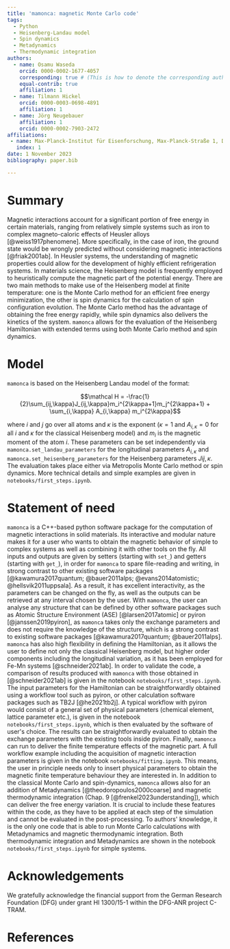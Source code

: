 ```yaml
---
title: 'mamonca: magnetic Monte Carlo code'
tags:
  - Python
  - Heisenberg-Landau model
  - Spin dynamics
  - Metadynamics
  - Thermodynamic integration
authors:
  - name: Osamu Waseda
    orcid: 0000-0002-1677-4057
    corresponding: true # (This is how to denote the corresponding author)
    equal-contrib: true
    affiliation: 1
  - name: Tilmann Hickel
    orcid: 0000-0003-0698-4891
    affiliation: 1
  - name: Jörg Neugebauer
    affiliation: 1
    orcid: 0000-0002-7903-2472
affiliations:
 - name: Max-Planck-Institut für Eisenforschung, Max-Planck-Straße 1, D-40237 Düsseldorf, Germany
   index: 1
date: 1 November 2023
bibliography: paper.bib

---
```


# Summary

Magnetic interactions account for a significant portion of free energy in certain materials, ranging from relatively simple systems such as iron to complex magneto-caloric effects of Heusler alloys [@weiss1917phenomene]. More specifically, in the case of iron, the ground state would be wrongly predicted without considering magnetic interactions [@friak2001ab]. In Heusler systems, the understanding of magnetic properties could allow for the development of highly efficient refrigeration systems. In materials science, the Heisenberg model is frequently employed to heuristically compute the magnetic part of the potential energy. There are two main methods to make use of the Heisenberg model at finite temperature: one is the Monte Carlo method for an efficient free energy minimization, the other is spin dynamics for the calculation of spin configuration evolution. The Monte Carlo method has the advantage of obtaining the free energy rapidly, while spin dynamics also delivers the kinetics of the system. `mamonca` allows for the evaluation of the Heisenberg Hamiltonian with extended terms using both Monte Carlo method and spin dynamics.

# Model

`mamonca` is based on the Heisenberg Landau model of the format:

$$\mathcal H = -\frac{1}{2}\sum_{ij,\kappa}J_{ij,\kappa}m_i^{2\kappa+1}m_j^{2\kappa+1} + \sum_{i,\kappa} A_{i,\kappa} m_i^{2\kappa}$$

where $i$ and $j$ go over all atoms and $\kappa$ is the exponent ($\kappa=1$ and $A_{i,\kappa}=0$ for all $i$ and $\kappa$ for the classical Heisenberg model) and $m_i$ is the magnetic moment of the atom $i$. These parameters can be set independently via `mamonca.set_landau_parameters` for the longitudinal parameters $A_{i, \kappa}$ and `mamonca.set_heisenberg_parameters` for the Heisenberg parameters $J{ij, \kappa}$. The evaluation takes place either via Metropolis Monte Carlo method or spin dynamics. More technical details and simple examples are given in `notebooks/first_steps.ipynb`.

# Statement of need

`mamonca` is a C++-based python software package for the computation of magnetic interactions in solid materials. Its interactive and modular nature makes it for a user who wants to obtain the magnetic behavior of simple to complex systems as well as combining it with other tools on the fly. All inputs and outputs are given by setters (starting with `set_`) and getters (starting with `get_`), in order for `mamonca` to spare file-reading and writing, in strong contrast to other existing software packages [@kawamura2017quantum; @bauer2011alps; @evans2014atomistic; @hellsvik2011uppsala]. As a result, it has excellent interactivity, as the parameters can be changed on the fly, as well as the outputs can be retrieved at any interval chosen by the user. With `mamonca`, the user can analyse any structure that can be defined by other software packages such as Atomic Structure Environment (ASE) [@larsen2017atomic] or pyiron [@janssen2019pyiron], as `mamonca` takes only the exchange parameters and does not require the knowledge of the structure, which is a strong contrast to existing software packages [@kawamura2017quantum; @bauer2011alps]. `mamonca` has also high flexibility in defining the Hamiltonian, as it allows the user to define not only the classical Heisenberg model, but higher order components including the longitudinal variation, as it has been employed for Fe-Mn systems [@schneider2021ab]. In order to validate the code, a comparison of results produced with `mamonca` with those obtained in [@schneider2021ab] is given in the notebook `notebooks/first_steps.ipynb`. The input parameters for the Hamiltonian can be straightforwardly obtained using a workflow tool such as pyiron, or other calculation software packages such as TB2J [@he2021tb2j]. A typical workflow with pyiron would consist of a general set of physical parameters (chemical element, lattice parameter etc.), is given in the notebook `notebooks/first_steps.ipynb`, which is then evaluated by the software of user's choice. The results can be straightforwardly evaluated to obtain the exchange parameters with the existing tools inside pyiron. Finally, `mamonca` can run to deliver the finite temperature effects of the magnetic part. A full workflow example including the acquisition of magnetic interaction parameters is given in the notebook `notebooks/fitting.ipynb`. This means, the user in principle needs only to insert physical parameters to obtain the magnetic finite temperature behaviour they are interested in. In addition to the classical Monte Carlo and spin-dynamics, `mamonca` allows also for an addition of Metadynamics [@theodoropoulos2000coarse] and magnetic thermodynamic integration (Chap. 9 [@frenkel2023understanding]), which can deliver the free energy variation. It is crucial to include these features within the code, as they have to be applied at each step of the simulation and cannot be evaluated in the post-processing. To authors' knowledge, it is the only one code that is able to run Monte Carlo calculations with Metadynamics and magnetic thermodynamic integration. Both thermodynamic integration and Metadynamics are shown in the notebook `notebooks/first_steps.ipynb` for simple systems.

# Acknowledgements

We gratefully acknowledge the financial support from the German Research Foundation (DFG) under grant HI 1300/15-1 within the DFG-ANR project C-TRAM.

# References
